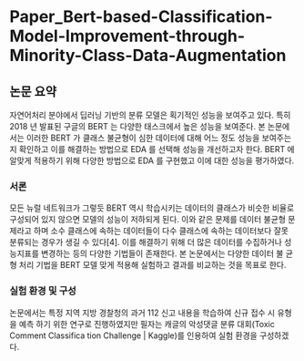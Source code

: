 # Paper_Bert-based-Classification-Model-Improvement-through-Minority-Class-Data-Augmentation

## 논문 요약
 자연어처리 분야에서 딥러닝 기반의 분류 모델은 획기적인 성능을 보여주고 있다. 특히 2018 년
발표된 구글의 BERT 는 다양한 태스크에서 높은 성능을 보여준다. 본 논문에서는 이러한
BERT 가 클래스 불균형이 심한 데이터에 대해 어느 정도 성능을 보여주는지 확인하고 이를
해결하는 방법으로 EDA 를 선택해 성능을 개선하고자 한다. BERT 에 알맞게 적용하기 위해
다양한 방법으로 EDA 를 구현했고 이에 대한 성능을 평가하였다. 

### 서론 
 모든 뉴럴 네트워크가 그렇듯 BERT 역시 학습시키는 데이터의 클래스가 비슷한 비율로
구성되어 있지 않으면 모델의 성능이 저하되게 된다. 이와 같은 문제를 데이터 불균형 
문제라고 하며 소수 클래스에 속하는 데이터들이 다수 클래스에 속하는 데이터보다 잘못
분류되는 경우가 생길 수 있다[4]. 이를 해결하기 위해 더 많은 데이터를 수집하거나
성능지표를 변경하는 등의 다양한 기법들이 존재한다. 본 논문에서는 다양한 데이터 불
균형 처리 기법을 BERT 모델 맞게 적용해 실험하고 결과를 비교하는 것을 목표로 한다.

### 실험 환경 및 구성
 논문에서는 특정 지역 지방 경찰청의 과거 112 신고 내용을 학습하여 신규 접수 시 유형을 예측
 하기 위한 연구로 진행하였지만 필자는 캐글의 악성댓글 분류 대회(Toxic Comment Classifica
 tion Challenge | Kaggle)를 인용하여 실험 환경을 구성하겠다.
